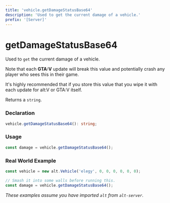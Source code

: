 ```yaml
---
title: 'vehicle.getDamageStatusBase64'
description: 'Used to get the current damage of a vehicle.'
prefix: '[Server]'
---
```


# getDamageStatusBase64

Used to `get` the current damage of a vehicle.

Note that each **GTA:V** update will break this value and potentially crash any player who sees this in their game.

It's highly recommended that if you store this value that you wipe it with each update for alt:V or GTA:V itself.

Returns a `string`.

### Declaration

```typescript
vehicle.getDamageStatusBase64(): string;
```

### Usage

```js
const damage = vehicle.getDamageStatusBase64();
```

### Real World Example

```js
const vehicle = new alt.Vehicle('elegy', 0, 0, 0, 0, 0, 0);

// Smash it into some walls before running this.
const damage = vehicle.getDamageStatusBase64();
```

_These examples assume you have imported `alt` from `alt-server`._
